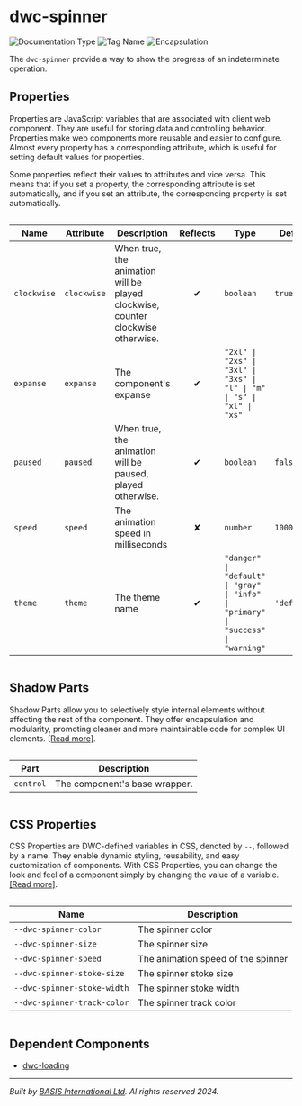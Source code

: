 # dwc-spinner
![Documentation Type](https://img.shields.io/badge/Documentation-web--components-%23006aff) ![Tag Name](https://img.shields.io/badge/Component-dwc--spinner-%23006aff)  ![Encapsulation](https://img.shields.io/badge/Encapsulation-shadow-%23006aff)

The `dwc-spinner` provide a way to show the progress of an indeterminate operation.


## Properties 


Properties are JavaScript variables that are associated with client web component.
They are useful for storing data and controlling behavior. Properties make web components more reusable and easier to configure.
Almost every property has a corresponding attribute, which is useful for setting default values for properties.

Some properties reflect their values to attributes and vice versa. This means that if you set a property, the corresponding attribute is set automatically, and if you set an attribute, the corresponding property is set automatically.
<div style="overflow-x: auto;">

| Name          | Attribute     | Description                                                                     | Reflects | Type                                                                                 | Default       |
| ------------- | ------------- | ------------------------------------------------------------------------------- | :------: | ------------------------------------------------------------------------------------ | ------------- |
| ``clockwise`` | ``clockwise`` | When true, the animation will be played clockwise, counter clockwise otherwise. | &#x2714; | ``boolean``                                                                          | ``true``      |
| ``expanse``   | ``expanse``   | The component's expanse                                                         | &#x2714; | ``"2xl" \| "2xs" \| "3xl" \| "3xs" \| "l" \| "m" \| "s" \| "xl" \| "xs"``            |               |
| ``paused``    | ``paused``    | When true, the animation will be paused, played otherwise.                      | &#x2714; | ``boolean``                                                                          | ``false``     |
| ``speed``     | ``speed``     | The animation speed in milliseconds                                             | &#x2718; | ``number``                                                                           | ``1000``      |
| ``theme``     | ``theme``     | The theme name                                                                  | &#x2714; | ``"danger" \| "default" \| "gray" \| "info" \| "primary" \| "success" \| "warning"`` | ``'default'`` |


</div>

## Shadow Parts


Shadow Parts allow you to selectively style internal elements without affecting the rest of the component.
They offer encapsulation and modularity, promoting cleaner and more maintainable code for complex UI elements. [[Read more]](theme-engine/css-shadow-parts).
<div style="overflow-x: auto;">

| Part        | Description                   |
| ----------- | ----------------------------- |
| ``control`` | The component's base wrapper. |


</div>

## CSS Properties


CSS Properties are DWC-defined variables in CSS, denoted by `--`, followed by a name.
They enable dynamic styling, reusability, and easy customization of components.
With CSS Properties, you can change the look and feel of a component simply by changing the value of a variable.
[[Read more]](theme-engine/css-variables).
<div style="overflow-x: auto;">

| Name                          | Description                        |
| ----------------------------- | ---------------------------------- |
| ``--dwc-spinner-color``       | The spinner color                  |
| ``--dwc-spinner-size``        | The spinner size                   |
| ``--dwc-spinner-speed``       | The animation speed of the spinner |
| ``--dwc-spinner-stoke-size``  | The spinner stoke size             |
| ``--dwc-spinner-stoke-width`` | The spinner stoke width            |
| ``--dwc-spinner-track-color`` | The spinner track color            |


</div>

## Dependent Components

- [dwc-loading](web-components/dwc-loading.md)


----------------------------------------------
*Built by [BASIS International Ltd](https://www.basis.cloud/). Al rights reserved 2024.*
